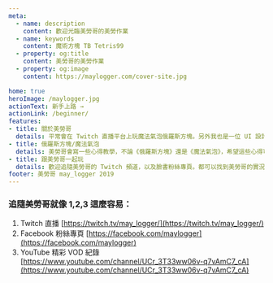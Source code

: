 ```yaml
---
meta:
  - name: description
    content: 歡迎光臨美勞哥的美勞作業
  - name: keywords
    content: 魔術方塊 TB Tetris99
  - property: og:title
    content: 美勞哥的美勞作業
  - property: og:image
    content: https://maylogger.com/cover-site.jpg

home: true
heroImage: /maylogger.jpg
actionText: 新手上路 →
actionLink: /beginner/
features:
- title: 關於美勞哥
  details: 平常會在 Twitch 直播平台上玩魔法氣泡俄羅斯方塊。另外我也是一位 UI 設計師，所以我的頻道偶爾會有一些關於介面設計或一同觀看新科技的直播。
- title: 俄羅斯方塊/魔法氣泡
  details: 美勞哥會寫一些心得教學，不論《俄羅斯方塊》還是《魔法氣泡》，希望這些心得可以讓大家快速地上手，獲得樂趣唷！
- title: 跟美勞哥一起玩
  details: 歡迎追隨美勞哥的 Twitch 頻道，以及臉書粉絲專頁。都可以找到美勞哥的實況遊玩平台。遊戲的購買連結也在下方提供了！
footer: 美勞哥 may_logger 2019
---
```


### 追隨美勞哥就像 1,2,3 這麼容易：

1. Twitch 直播 [https://twitch.tv/may_logger/](https://twitch.tv/may_logger/)
1. Facebook 粉絲專頁 [https://facebook.com/maylogger](https://facebook.com/maylogger)
1. YouTube 精彩 VOD 紀錄 [https://www.youtube.com/channel/UCr_3T33ww06v-q7vAmC7_cA](https://www.youtube.com/channel/UCr_3T33ww06v-q7vAmC7_cA)
